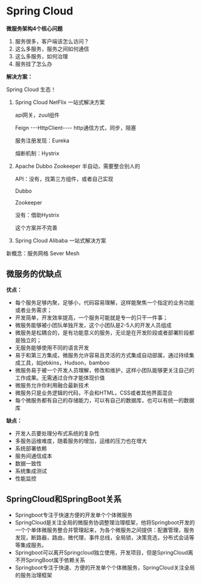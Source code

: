 # Spring Cloud

**微服务架构4个核心问题**

1. 服务很多，客户端该怎么访问？
2. 这么多服务，服务之间如何通信
3. 这么多服务，如何治理
4. 服务挂了怎么办

**解决方案：**

Spring Cloud   生态！

1. Spring Cloud NetFlix		一站式解决方案

   api网关，zuul组件

   Feign ---HttpClient----  http通信方式，同步，阻塞

   服务注册发现：Eureka

   熔断机制：Hystrix

2. Apache Dubbo Zookeeper     半自动，需要整合别人的

   API：没有，找第三方组件，或者自己实现

   Dubbo

   Zookeeper

   没有：借助Hystrix

   这个方案并不完善

3. Spring Cloud Alibaba       一站式解决方案

新概念：服务网格 Sever Mesh

## 微服务的优缺点

**优点：**

- 每个服务足够内聚，足够小，代码容易理解，这样能聚焦一个指定的业务功能或者业务需求；
- 开发简单，开发效率提高，一个服务可能就是专一的只干一件事；
- 微服务能够被小团队单独开发，这个小团队是2-5人的开发人员组成
- 微服务是松耦合的，是有功能意义的服务，无论是在开发阶段或者部署阶段都是独立的；
- 无服务能够使用不同的语言开发
- 易于和第三方集成，微服务允许容易且灵活的方式集成自动部属，通过持续集成工具，如jebkins，Hudson，bamboo
- 微服务易于被一个开发人员理解，修改和维护，这样小团队能够更关注自己的工作成果。无需通过合作才能体现价值
- 微服务允许你利用融合最新技术
- 微服务只是业务逻辑的代码，不会和HTML，CSS或者其他界面混合
- 每个微服务都有自己的存储能力，可以有自己的数据库，也可以有统一的数据库

**缺点：**

- 开发人员要处理分布式系统的复杂性
- 多服务运维难度，随着服务的增加，运维的压力也在增大
- 系统部署依赖
- 服务间通信成本
- 数据一致性
- 系统集成测试
- 性能监控

## SpringCloud和SpringBoot关系

- Springboot专注于快速方便的开发单个个体微服务
- SpringCloud是关注全局的微服务协调整理治理框架，他将Springboot开发的一个个单体微服务整合并管理起来，为各个微服务之间提供：配置管理，服务发现，断路器，路由，微代理，事件总线，全局锁，决策竞选，分布式会话等等集成服务。
- Springboot可以离开Springcloud独立使用，开发项目，但是SpringCloud离不开SpringBoot属于依赖关系
- Springboot专注于快速、方便的开发单个个体微服务，SpringCloud关注全局的服务治理框架